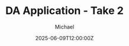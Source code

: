 ---
title: "DA Application - Take 2"
slug: 'da_application-take-2'
meta_title: ""
description: "this is meta description"
date: 2025-06-09T12:00:00Z
image: "images/council/2025_06_09-PAN-542856_lodged.jpg"
categories: ["council"]
author: "Michael"
tags: ["council"]
summary: "My second, and accepted attempt at DA with fixes to septic plans, site plan and other additional information requested by Council."
draft: false
---